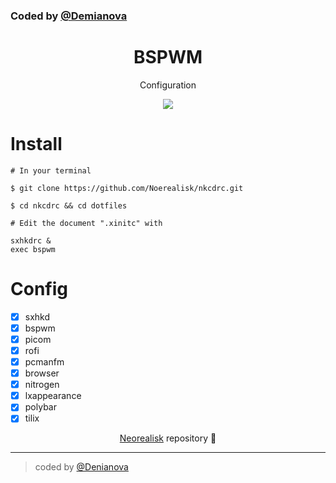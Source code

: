 ### Coded by [@Demianova](https://t.me/DemianovaSh)

<div align="center">
  <h1> BSPWM </h1>
</div>
<p align="center">Configuration</p>
<div align="center">
  <img src="https://img.shields.io/github/followers/sundowndev?color=pink&label=Demianova&logo=telegram&style=for-the-badge" />
</div>

# Install

```
# In your terminal

$ git clone https://github.com/Noerealisk/nkcdrc.git

$ cd nkcdrc && cd dotfiles

# Edit the document ".xinitc" with

sxhkdrc &
exec bspwm
```

# Config

- [x] sxhkd
- [x] bspwm
- [x] picom
- [x] rofi
- [x] pcmanfm
- [x] browser
- [x] nitrogen
- [x] lxappearance
- [x] polybar
- [x] tilix

<div align="center">
  <p><a href="https://neorealisk.github.io/start">Neorealisk</a> repository 🔐 </p>
</div>

---

> coded by [@Denianova](https://t.me/DemianovaSh)
